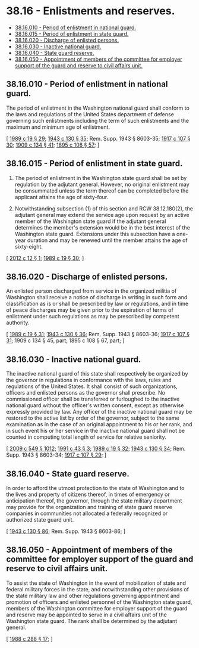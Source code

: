 # 38.16 - Enlistments and reserves.
* [38.16.010 - Period of enlistment in national guard.](#3816010---period-of-enlistment-in-national-guard)
* [38.16.015 - Period of enlistment in state guard.](#3816015---period-of-enlistment-in-state-guard)
* [38.16.020 - Discharge of enlisted persons.](#3816020---discharge-of-enlisted-persons)
* [38.16.030 - Inactive national guard.](#3816030---inactive-national-guard)
* [38.16.040 - State guard reserve.](#3816040---state-guard-reserve)
* [38.16.050 - Appointment of members of the committee for employer support of the guard and reserve to civil affairs unit.](#3816050---appointment-of-members-of-the-committee-for-employer-support-of-the-guard-and-reserve-to-civil-affairs-unit)
## 38.16.010 - Period of enlistment in national guard.
The period of enlistment in the Washington national guard shall conform to the laws and regulations of the United States department of defense governing such enlistments including the term of such enlistments and the maximum and minimum age of enlistment.

\[ [1989 c 19 § 29](http://leg.wa.gov/CodeReviser/documents/sessionlaw/1989c19.pdf?cite=1989%20c%2019%20§%2029); [1943 c 130 § 35](http://leg.wa.gov/CodeReviser/documents/sessionlaw/1943c130.pdf?cite=1943%20c%20130%20§%2035); Rem. Supp. 1943 § 8603-35; [1917 c 107 § 30](http://leg.wa.gov/CodeReviser/documents/sessionlaw/1917c107.pdf?cite=1917%20c%20107%20§%2030); [1909 c 134 § 41](http://leg.wa.gov/CodeReviser/documents/sessionlaw/1909c134.pdf?cite=1909%20c%20134%20§%2041); [1895 c 108 § 57](http://leg.wa.gov/CodeReviser/documents/sessionlaw/1895c108.pdf?cite=1895%20c%20108%20§%2057); \]

## 38.16.015 - Period of enlistment in state guard.
1. The period of enlistment in the Washington state guard shall be set by regulation by the adjutant general. However, no original enlistment may be consummated unless the term thereof can be completed before the applicant attains the age of sixty-four.

2. Notwithstanding subsection (1) of this section and RCW 38.12.180(2), the adjutant general may extend the service age upon request by an active member of the Washington state guard if the adjutant general determines the member's extension would be in the best interest of the Washington state guard. Extensions under this subsection have a one-year duration and may be renewed until the member attains the age of sixty-eight.

\[ [2012 c 12 § 1](http://lawfilesext.leg.wa.gov/biennium/2011-12/Pdf/Bills/Session%20Laws/House/2181-S.SL.pdf?cite=2012%20c%2012%20§%201); [1989 c 19 § 30](http://leg.wa.gov/CodeReviser/documents/sessionlaw/1989c19.pdf?cite=1989%20c%2019%20§%2030); \]

## 38.16.020 - Discharge of enlisted persons.
An enlisted person discharged from service in the organized militia of Washington shall receive a notice of discharge in writing in such form and classification as is or shall be prescribed by law or regulations, and in time of peace discharges may be given prior to the expiration of terms of enlistment under such regulations as may be prescribed by competent authority.

\[ [1989 c 19 § 31](http://leg.wa.gov/CodeReviser/documents/sessionlaw/1989c19.pdf?cite=1989%20c%2019%20§%2031); [1943 c 130 § 36](http://leg.wa.gov/CodeReviser/documents/sessionlaw/1943c130.pdf?cite=1943%20c%20130%20§%2036); Rem. Supp. 1943 § 8603-36; [1917 c 107 § 31](http://leg.wa.gov/CodeReviser/documents/sessionlaw/1917c107.pdf?cite=1917%20c%20107%20§%2031); 1909 c 134 § 45, part; 1895 c 108 § 67, part; \]

## 38.16.030 - Inactive national guard.
The inactive national guard of this state shall respectively be organized by the governor in regulations in conformance with the laws, rules and regulations of the United States. It shall consist of such organizations, officers and enlisted persons as the governor shall prescribe. No commissioned officer shall be transferred or furloughed to the inactive national guard without the officer's written consent, except as otherwise expressly provided by law. Any officer of the inactive national guard may be restored to the active list by order of the governor, subject to the same examination as in the case of an original appointment to his or her rank, and in such event his or her service in the inactive national guard shall not be counted in computing total length of service for relative seniority.

\[ [2009 c 549 § 1012](http://lawfilesext.leg.wa.gov/biennium/2009-10/Pdf/Bills/Session%20Laws/Senate/5038.SL.pdf?cite=2009%20c%20549%20§%201012); [1991 c 43 § 3](http://lawfilesext.leg.wa.gov/biennium/1991-92/Pdf/Bills/Session%20Laws/Senate/5586.SL.pdf?cite=1991%20c%2043%20§%203); [1989 c 19 § 32](http://leg.wa.gov/CodeReviser/documents/sessionlaw/1989c19.pdf?cite=1989%20c%2019%20§%2032); [1943 c 130 § 34](http://leg.wa.gov/CodeReviser/documents/sessionlaw/1943c130.pdf?cite=1943%20c%20130%20§%2034); Rem. Supp. 1943 § 8603-34; [1917 c 107 § 29](http://leg.wa.gov/CodeReviser/documents/sessionlaw/1917c107.pdf?cite=1917%20c%20107%20§%2029); \]

## 38.16.040 - State guard reserve.
In order to afford the utmost protection to the state of Washington and to the lives and property of citizens thereof, in times of emergency or anticipation thereof, the governor, through the state military department may provide for the organization and training of state guard reserve companies in communities not allocated a federally recognized or authorized state guard unit.

\[ [1943 c 130 § 86](http://leg.wa.gov/CodeReviser/documents/sessionlaw/1943c130.pdf?cite=1943%20c%20130%20§%2086); Rem. Supp. 1943 § 8603-86; \]

## 38.16.050 - Appointment of members of the committee for employer support of the guard and reserve to civil affairs unit.
To assist the state of Washington in the event of mobilization of state and federal military forces in the state, and notwithstanding other provisions of the state military law and other regulations governing appointment and promotion of officers and enlisted personnel of the Washington state guard, members of the Washington committee for employer support of the guard and reserve may be appointed to serve in a civil affairs unit of the Washington state guard. The rank shall be determined by the adjutant general.

\[ [1988 c 288 § 17](http://leg.wa.gov/CodeReviser/documents/sessionlaw/1988c288.pdf?cite=1988%20c%20288%20§%2017); \]

